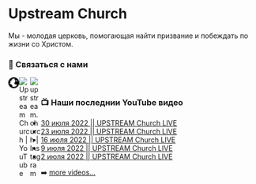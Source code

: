 # Upstream Church

Мы - молодая церковь, помогающая найти призвание и побеждать по жизни со Христом.

### 👥 Связаться с нами

[<img align="left" alt="upstream.life" width="22px" src="https://raw.githubusercontent.com/iconic/open-iconic/master/svg/globe.svg" />][website]
[<img align="left" alt="UpstreamChurch | YouTube" width="22px" src="https://cdn.jsdelivr.net/npm/simple-icons@v3/icons/youtube.svg" />][youtube]
[<img align="left" alt="upstream.church | Instagram" width="22px" src="https://cdn.jsdelivr.net/npm/simple-icons@v3/icons/instagram.svg" />][instagram]

<br />

### 📺 Наши последнии YouTube видео
<!-- YOUTUBE:START -->
- [30 июля 2022 || UPSTREAM Church LIVE](https://www.youtube.com/watch?v=JL0x9uoo0rg)
- [23 июля 2022 || UPSTREAM Church LIVE](https://www.youtube.com/watch?v=kLknTnlRRd4)
- [16 июля 2022 || UPSTREAM Church LIVE](https://www.youtube.com/watch?v=Wwvf5661HKs)
- [9 июля 2022 || UPSTREAM Church LIVE](https://www.youtube.com/watch?v=KrGZsgmWnBA)
- [2 июля 2022 || UPSTREAM Church LIVE](https://www.youtube.com/watch?v=nkep9AR0jZE)
<!-- YOUTUBE:END -->

➡️ [more videos...](https://youtube.com/UpstreamChurch)

[website]: https://upstream.life/
[youtube]: https://youtube.com/UpstreamChurch
[instagram]: https://www.instagram.com/upstream.church
